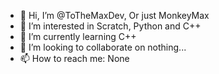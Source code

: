 - 👋 Hi, I’m @ToTheMaxDev, Or just MonkeyMax
- 👀 I’m interested in Scratch, Python and C++
- 🌱 I’m currently learning C++
- 💞️ I’m looking to collaborate on nothing...
- 📫 How to reach me: None
